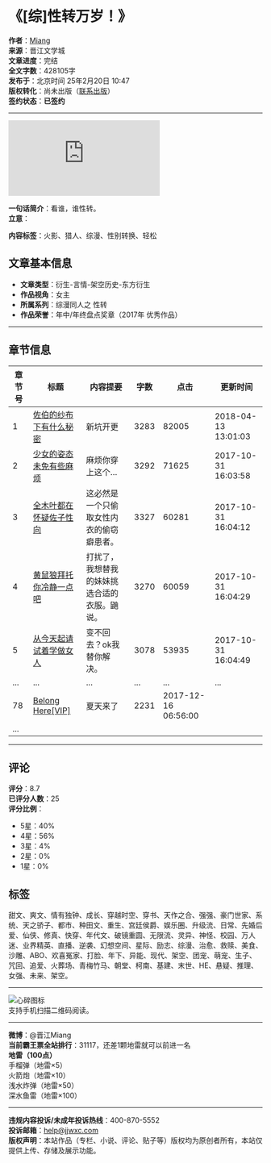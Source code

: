 # 《\[综\]性转万岁！》

**作者**：[Miang](http://www.jjwxc.net/oneauthor.php?authorid=1240646)  
**来源**：晋江文学城  
**文章进度**：完结  
**全文字数**：428105字  
**发布于**：北京时间 25年2月20日 10:47  
**版权转化**：尚未出版（[联系出版](//www.jjwxc.net/aboutus/#fragment-29)）  
**签约状态**：**已签约**  

---

![封面](https://i9-static.jjwxc.net/novelimage.php?novelid=3346906&coverid=13&ver=bc02ce1b0f2d75402f596744b2d795e1)

**一句话简介**：看谁，谁性转。  
**立意**：

**内容标签**：火影、猎人、综漫、性别转换、轻松

## 文章基本信息

- **文章类型**：衍生-言情-架空历史-东方衍生
- **作品视角**：女主
- **所属系列**：综漫同人之 性转
- **作品荣誉**：年中/年终盘点奖章（2017年 优秀作品）

---

## 章节信息

| 章节号 | 标题                             | 内容提要                                   | 字数 | 点击   | 更新时间          |
|--------|----------------------------------|--------------------------------------------|------|--------|-------------------|
| 1      | [佐伯的纱布下有什么秘密](http://www.jjwxc.net/onebook.php?novelid=3346906&chapterid=1)         | 新坑开更                                   | 3283 | 82005  | 2018-04-13 13:01:03 |
| 2      | [少女的姿态未免有些麻烦](http://www.jjwxc.net/onebook.php?novelid=3346906&chapterid=2)       | 麻烦你穿上这个…                            | 3292 | 71625  | 2017-10-31 16:03:58 |
| 3      | [全木叶都在怀疑佐子性向](http://www.jjwxc.net/onebook.php?novelid=3346906&chapterid=3)       | 这必然是一个只偷取女性内衣的偷窃癖患者。  | 3327 | 60281  | 2017-10-31 16:04:12 |
| 4      | [黄鼠狼拜托你冷静一点吧](http://www.jjwxc.net/onebook.php?novelid=3346906&chapterid=4)       | 打扰了，我想替我的妹妹挑选合适的衣服。鼬说。 | 3270 | 60059  | 2017-10-31 16:04:29 |
| 5      | [从今天起请试着学做女人](http://www.jjwxc.net/onebook.php?novelid=3346906&chapterid=5)      | 变不回去？ok我替你解决。                  | 3078 | 53935  | 2017-10-31 16:04:49 |
| ...    | ...                              | ...                                        | ...  | ...    | ...               |
| 78     | [Belong Here\[VIP\]](http://www.jjwxc.net/onebook.php?novelid=3346906&chapterid=78)        | 夏天来了                                   | 2231 | 2017-12-16 06:56:00 |
| ...    |                                  |                                            |      |        |                   |

---

## 评论

**评分**：8.7  
**已评分人数**：25  
**评分比例**：  
- 5星：40%  
- 4星：56%  
- 3星：4%  
- 2星：0%  
- 1星：0%

## 标签

甜文、爽文、情有独钟、成长、穿越时空、穿书、天作之合、强强、豪门世家、系统、天之骄子、都市、种田文、重生、宫廷侯爵、娱乐圈、升级流、日常、先婚后爱、仙侠、修真、快穿、年代文、破镜重圆、无限流、灵异、神怪、校园、万人迷、业界精英、直播、逆袭、幻想空间、星际、励志、综漫、治愈、救赎、美食、沙雕、ABO、欢喜冤家、打脸、年下、异能、现代、架空、团宠、萌宠、生子、咒回、追爱、火葬场、青梅竹马、朝堂、柯南、基建、末世、HE、悬疑、推理、女强、未来、架空。

---

![心碎图标](//static.jjwxc.net/images/broken-heart.png)  
支持手机扫描二维码阅读。

---

**微博**：@晋江Miang  
**当前霸王票全站排行**：31117，还差1颗地雷就可以前进一名  
**地雷（100点）**   
手榴弹（地雷×5）   
火箭炮（地雷×10）   
浅水炸弹（地雷×50）   
深水鱼雷（地雷×100）   

---

**违规内容投诉/未成年投诉热线**：400-870-5552  
**投诉邮箱**：help@jjwxc.com  
**版权声明**：本站作品（专栏、小说、评论、贴子等）版权均为原创者所有，本站仅提供上传、存储及展示功能。